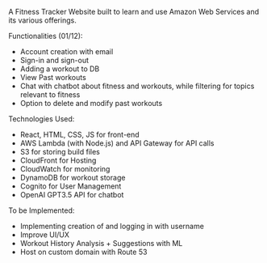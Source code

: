 A Fitness Tracker Website built to learn and use Amazon Web Services and its various offerings.  
  
Functionalities (01/12):  
- Account creation with email
- Sign-in and sign-out
- Adding a workout to DB
- View Past workouts
- Chat with chatbot about fitness and workouts, while filtering for topics relevant to fitness
- Option to delete and modify past workouts
  
  
Technologies Used:  
- React, HTML, CSS, JS for front-end
- AWS Lambda (with Node.js) and API Gateway for API calls
- S3 for storing build files
- CloudFront for Hosting
- CloudWatch for monitoring
- DynamoDB for workout storage
- Cognito for User Management
- OpenAI GPT3.5 API for chatbot


To be Implemented:
- Implementing creation of and logging in with username 
- Improve UI/UX
- Workout History Analysis + Suggestions with ML
- Host on custom domain with Route 53
